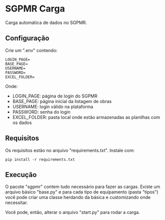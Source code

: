 # SGPMR Carga

Carga automática de dados no SGPMR.

## Configuração
Crie um ".env" contendo:
```
LOGIN_PAGE=
BASE_PAGE=
USERNAME=
PASSWORD=
EXCEL_FOLDER=
```
Onde:
* LOGIN_PAGE: página de login do SGPMR
* BASE_PAGE: página inicial da listagem de obras
* USERNAME: login válido na plataforma
* PASSWORD: senha do login
* EXCEL_FOLDER: pasta local onde estão armazenadas as planilhas com os dados

## Requisitos
Os requisitos estão no arquivo "requirements.txt". Instale com:
```
pip install -r requirements.txt
```

## Execução
O pacote "sgpmr" contem tudo necessário para fazer
as cargas. Existe um arquivo básico "base.py" e para cada
tipo de equipamento (pasta "tipos") você pode criar uma classe
herdando da básica e customizando onde necessitar.

Você pode, então, alterar o arquivo "start.py" para rodar a
carga.